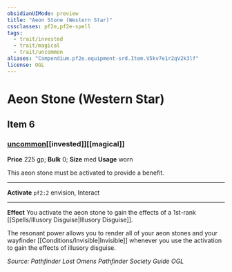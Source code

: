 ```yaml
---
obsidianUIMode: preview
title: "Aeon Stone (Western Star)"
cssclasses: pf2e,pf2e-spell
tags:
  - trait/invested
  - trait/magical
  - trait/uncommon
aliases: "Compendium.pf2e.equipment-srd.Item.V5kv7e1r2qV2k3lf"
license: OGL
---
```

# Aeon Stone (Western Star)
## Item 6
### [uncommon](uncommon "Uncommon Rarity Trait")[[invested]][[magical]]


**Price** 225 gp; 
**Bulk** 0; **Size** med
**Usage** worn

This aeon stone must be activated to provide a benefit.

* * *

**Activate** `pf2:2` envision, Interact

* * *

**Effect** You activate the aeon stone to gain the effects of a 1st-rank [[Spells/Illusory Disguise|Illusory Disguise]].

The resonant power allows you to render all of your aeon stones and your wayfinder [[Conditions/Invisible|Invisible]] whenever you use the activation to gain the effects of illusory disguise.

*Source: Pathfinder Lost Omens Pathfinder Society Guide*
*OGL*